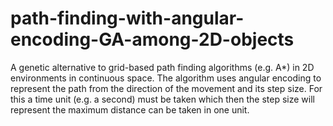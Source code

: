 # path-finding-with-angular-encoding-GA-among-2D-objects
A genetic alternative to grid-based path finding algorithms (e.g. A*) in 2D environments in continuous space. The algorithm uses angular encoding to represent the path from the direction of the movement and its step size. For this a time unit (e.g. a second) must be taken which then the step size will represent the maximum distance can be taken in one unit.  
